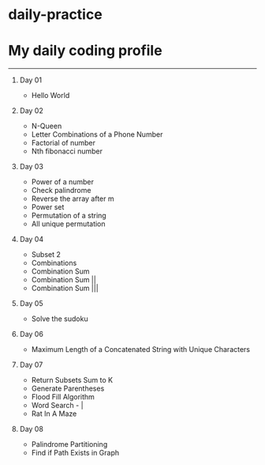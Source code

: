 # daily-practice

# My daily coding profile
***

1. Day 01
   * Hello World

2. Day 02
   * N-Queen
   * Letter Combinations of a Phone Number
   * Factorial of number
   * Nth fibonacci number

3. Day 03
   * Power of a number
   * Check palindrome
   * Reverse the array after m
   * Power set
   * Permutation of a string
   * All unique permutation

4. Day 04
    * Subset 2
    * Combinations
    * Combination Sum
    * Combination Sum ||
    * Combination Sum |||

5. Day 05
    * Solve the sudoku

6. Day 06
    * Maximum Length of a Concatenated String with Unique Characters

7. Day 07
    * Return Subsets Sum to K
    * Generate Parentheses
    * Flood Fill Algorithm
    * Word Search - |
    * Rat In A Maze

8. Day 08
    * Palindrome Partitioning
    * Find if Path Exists in Graph